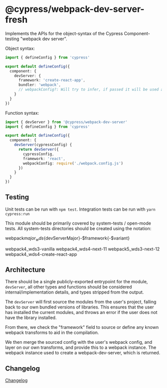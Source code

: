 # @cypress/webpack-dev-server-fresh

Implements the APIs for the object-syntax of the Cypress Component-testing "webpack dev server".

Object syntax:

```ts
import { defineConfig } from 'cypress'

export default defineConfig({
  component: {
    devServer: {
      framework: 'create-react-app',
      bundler: 'webpack',
      // webpackConfig?: Will try to infer, if passed it will be used as is
    }
  }
})
```

Function syntax:

```ts
import { devServer } from '@cypress/webpack-dev-server'
import { defineConfig } from 'cypress'

export default defineConfig({
  component: {
    devServer(cypressConfig) {
      return devServer({
        cypressConfig,
        framework: 'react',
        webpackConfig: require('./webpack.config.js')
      })
    }
  }
})
```

## Testing

Unit tests can be run with `npm test`. Integration tests can be run with `yarn cypress:run`

This module should be primarily covered by system-tests / open-mode tests. All system-tests directories should be created using the notation:

webpack${major}_wds${devServerMajor}-$framework{-$variant}

webpack4_wds3-vanilla
webpack4_wds4-next-11
webpack5_wds3-next-12
webpack4_wds4-create-react-app

## Architecture

There should be a single publicly-exported entrypoint for the module, `devServer`, all other types and functions should be considered internal/implementation details, and types stripped from the output.

The `devServer` will first source the modules from the user's project, falling back to our own bundled versions of libraries. This ensures that the user has installed the current modules, and throws an error if the user does not have the library installed.

From there, we check the "framework" field to source or define any known webpack transforms to aid in the compilation.

We then merge the sourced config with the user's webpack config, and layer on our own transforms, and provide this to a webpack instance. The webpack instance used to create a webpack-dev-server, which is returned.

## Changelog

[Changelog](./CHANGELOG.md)
